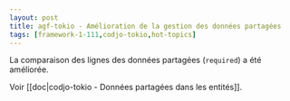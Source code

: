 ```yaml
---
layout: post
title: agf-tokio - Amélioration de la gestion des données partagées
tags: [framework-1-111,codjo-tokio,hot-topics]
---
```

La comparaison des lignes des données partagées (```required```) a été améliorée.

Voir [[doc|codjo-tokio - Données partagées dans les entités]].